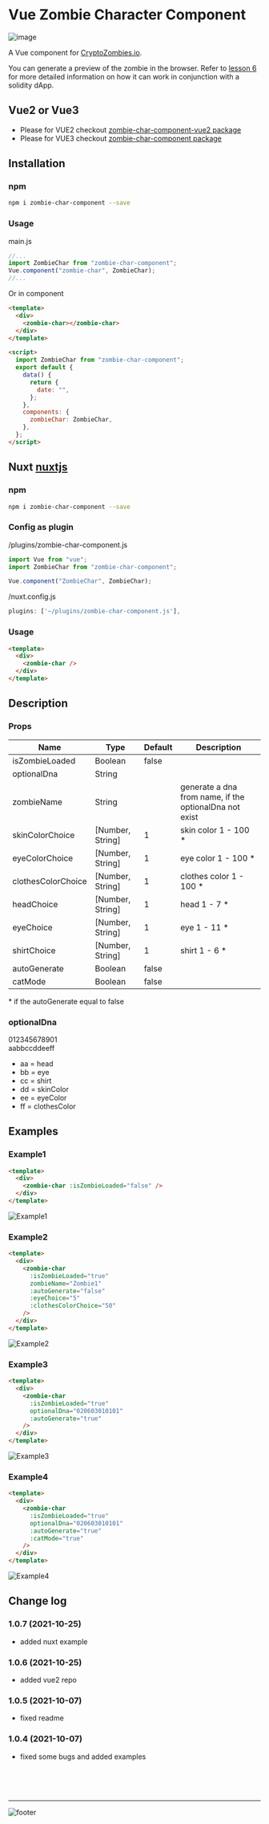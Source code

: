 # Vue Zombie Character Component

![image](https://user-images.githubusercontent.com/1289797/38184554-1654a98c-367b-11e8-8620-655d88916c90.png)

A Vue component for [CryptoZombies.io](https://cryptoZombies.io).

You can generate a preview of the zombie in the browser.
Refer to [lesson 6](https://cryptoZombies.io/course) for more detailed information on how it can work in conjunction with a solidity dApp.

## Vue2 or Vue3

- Please for VUE2 checkout [zombie-char-component-vue2 package](https://www.npmjs.com/package/zombie-char-component-vue2)
- Please for VUE3 checkout [zombie-char-component package](https://www.npmjs.com/package/zombie-char-component)

## Installation

### npm

```bash
npm i zombie-char-component --save
```

### Usage

main.js

```javascript
//...
import ZombieChar from "zombie-char-component";
Vue.component("zombie-char", ZombieChar);
//...
```

Or in component

```html
<template>
  <div>
    <zombie-char></zombie-char>
  </div>
</template>

<script>
  import ZombieChar from "zombie-char-component";
  export default {
    data() {
      return {
        date: "",
      };
    },
    components: {
      zombieChar: ZombieChar,
    },
  };
</script>
```

## Nuxt [nuxtjs](https://nuxtjs.org/)

### npm

```bash
npm i zombie-char-component --save
```

### Config as plugin

/plugins/zombie-char-component.js

```javascript
import Vue from "vue";
import ZombieChar from "zombie-char-component";

Vue.component("ZombieChar", ZombieChar);
```

/nuxt.config.js

```javascript
plugins: ['~/plugins/zombie-char-component.js'],
```

### Usage

```html
<template>
  <div>
    <zombie-char />
  </div>
</template>
```

## Description

### Props

| Name               | Type             | Default | Description                                            |
| ------------------ | ---------------- | ------- | ------------------------------------------------------ |
| isZombieLoaded     | Boolean          | false   |                                                        |
| optionalDna        | String           |         |                                                        |
| zombieName         | String           |         | generate a dna from name, if the optionalDna not exist |
| skinColorChoice    | [Number, String] | 1       | skin color 1 - 100 \*                                  |
| eyeColorChoice     | [Number, String] | 1       | eye color 1 - 100 \*                                   |
| clothesColorChoice | [Number, String] | 1       | clothes color 1 - 100 \*                               |
| headChoice         | [Number, String] | 1       | head 1 - 7 \*                                          |
| eyeChoice          | [Number, String] | 1       | eye 1 - 11 \*                                          |
| shirtChoice        | [Number, String] | 1       | shirt 1 - 6 \*                                         |
| autoGenerate       | Boolean          | false   |                                                        |
| catMode            | Boolean          | false   |                                                        |

\* if the autoGenerate equal to false

### optionalDna

012345678901<br />
aabbccddeeff<br />

- aa = head
- bb = eye
- cc = shirt
- dd = skinColor
- ee = eyeColor
- ff = clothesColor

## Examples

### Example1

```html
<template>
  <div>
    <zombie-char :isZombieLoaded="false" />
  </div>
</template>
```

![Example1](https://user-images.githubusercontent.com/48379992/136317466-0c743a60-f090-4504-b479-069b0a2a2941.png)

### Example2

```html
<template>
  <div>
    <zombie-char
      :isZombieLoaded="true"
      zombieName="Zombie1"
      :autoGenerate="false"
      :eyeChoice="5"
      :clothesColorChoice="50"
    />
  </div>
</template>
```

![Example2](https://user-images.githubusercontent.com/48379992/136316964-f0b77640-ee86-4527-af43-3c3ab1df3997.png)

### Example3

```html
<template>
  <div>
    <zombie-char
      :isZombieLoaded="true"
      optionalDna="020603010101"
      :autoGenerate="true"
    />
  </div>
</template>
```

![Example3](https://user-images.githubusercontent.com/48379992/136317256-ceacfd95-2dce-425e-a4b2-4726993d3d12.png)

### Example4

```html
<template>
  <div>
    <zombie-char
      :isZombieLoaded="true"
      optionalDna="020603010101"
      :autoGenerate="true"
      :catMode="true"
    />
  </div>
</template>
```

![Example4](https://user-images.githubusercontent.com/48379992/136317323-d2420122-2455-49a9-a6ef-fe3d38aacfae.png)

## Change log

### 1.0.7 (2021-10-25)

- added nuxt example

### 1.0.6 (2021-10-25)

- added vue2 repo

### 1.0.5 (2021-10-07)

- fixed readme

### 1.0.4 (2021-10-07)

- fixed some bugs and added examples

<br />
<br />
<br />
<hr />

![footer](https://user-images.githubusercontent.com/48379992/136317416-fac417d0-ea87-433f-a9cf-f62b92c65c2a.png)
